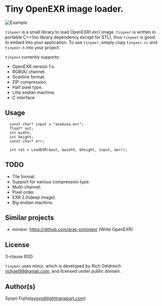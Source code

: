 # Tiny OpenEXR image loader.

![Example](https://github.com/syoyo/tinyexr/blob/master/asakusa.png?raw=true)

`tinyexr` is a small library to load OpenEXR(.exr) image.
`tinyexr` is written in portable C++(no library dependency except for STL), thus `tinyext` is good to embed into your application.
To use `tinyexr`, simply copy `tinyexr.cc` and `tinyexr.h` into your project.

`tinyexr` currently supports:

* OpenEXR version 1.x.
* RGB(A) channel.
* Scanline format.
* ZIP compression.
* Half pixel type.
* Litte endian machine.
* C interface

## Usage

```
  const char* input = "asakusa.exr";
  float* out;
  int width;
  int height;
  const char* err;

  int ret = LoadEXR(&out, &width, &height, input, &err);
```

## TODO

* Tile format.
* Support for various compression type.
* Multi-channel.
* Pixel order.
* EXR 2.0(deep image).
* Big endian machine.

## Similar projects

* miniexr: https://github.com/aras-p/miniexr (Write OpenEXR)

## License

3-clause BSD

`tinyexr` uses miniz, which is developed by Rich Geldreich <richgel99@gmail.com>, and licensed under public domain.

## Author(s)

Syoyo Fujita(syoyo@lighttransport.com)
